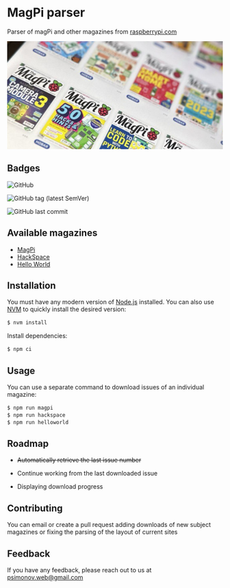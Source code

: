 # MagPi parser

Parser of magPi and other magazines from [raspberrypi.com](https://www.raspberrypi.com)

![Cover](cover.jpg)

## Badges

![GitHub](https://img.shields.io/github/license/psimonov/magpi-parser?style=for-the-badge)

![GitHub tag (latest SemVer)](https://img.shields.io/github/v/tag/psimonov/magpi-parser?label=latest%20version&style=for-the-badge)

![GitHub last commit](https://img.shields.io/github/last-commit/psimonov/magpi-parser?style=for-the-badge)


## Available magazines

- [MagPi](https://magpi.raspberrypi.com/issues)
- [HackSpace](https://hackspace.raspberrypi.com/issues)
- [Hello World](https://helloworld.raspberrypi.org/issues)


## Installation

You must have any modern version of [Node.js](https://nodejs.org) installed.
You can also use [NVM](https://github.com/nvm-sh/nvm) to quickly install the desired version:

```bash
$ nvm install
```

Install dependencies:

```bash
$ npm ci
```
## Usage

You can use a separate command to download issues of an individual magazine:

```bash
$ npm run magpi
$ npm run hackspace
$ npm run helloworld
```


## Roadmap

- ~~Automatically retrieve the last issue number~~

- Continue working from the last downloaded issue

- Displaying download progress


## Contributing

You can email or create a pull request adding downloads of new subject magazines or fixing the parsing of the layout of current sites


## Feedback

If you have any feedback, please reach out to us at psimonov.web@gmail.com
